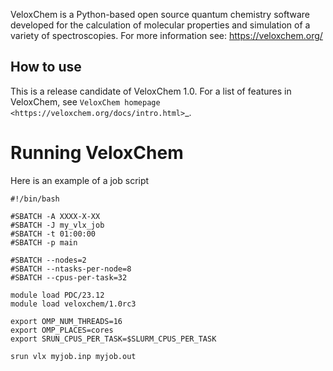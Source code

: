 VeloxChem is a Python-based open source quantum chemistry software developed
for the calculation of molecular properties and simulation of a variety of
spectroscopies.
For more information see: https://veloxchem.org/

## How to use

This is a release candidate of VeloxChem 1.0.
For a list of features in VeloxChem, see
`VeloxChem homepage <https://veloxchem.org/docs/intro.html>`_.

# Running VeloxChem
Here is an example of a job script
```
#!/bin/bash

#SBATCH -A XXXX-X-XX
#SBATCH -J my_vlx_job
#SBATCH -t 01:00:00
#SBATCH -p main

#SBATCH --nodes=2
#SBATCH --ntasks-per-node=8
#SBATCH --cpus-per-task=32

module load PDC/23.12
module load veloxchem/1.0rc3

export OMP_NUM_THREADS=16
export OMP_PLACES=cores
export SRUN_CPUS_PER_TASK=$SLURM_CPUS_PER_TASK

srun vlx myjob.inp myjob.out
```
